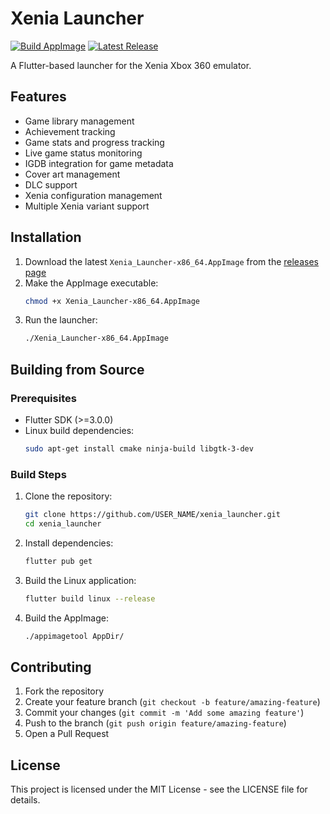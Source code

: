 # Xenia Launcher

[![Build AppImage](https://github.com/USER_NAME/xenia_launcher/actions/workflows/build.yml/badge.svg)](https://github.com/USER_NAME/xenia_launcher/actions/workflows/build.yml)
[![Latest Release](https://img.shields.io/github/v/release/USER_NAME/xenia_launcher)](https://github.com/USER_NAME/xenia_launcher/releases/latest)

A Flutter-based launcher for the Xenia Xbox 360 emulator.

## Features

- Game library management
- Achievement tracking
- Game stats and progress tracking
- Live game status monitoring
- IGDB integration for game metadata
- Cover art management
- DLC support
- Xenia configuration management
- Multiple Xenia variant support

## Installation

1. Download the latest `Xenia_Launcher-x86_64.AppImage` from the [releases page](https://github.com/USER_NAME/xenia_launcher/releases)
2. Make the AppImage executable:
   ```bash
   chmod +x Xenia_Launcher-x86_64.AppImage
   ```
3. Run the launcher:
   ```bash
   ./Xenia_Launcher-x86_64.AppImage
   ```

## Building from Source

### Prerequisites

- Flutter SDK (>=3.0.0)
- Linux build dependencies:
  ```bash
  sudo apt-get install cmake ninja-build libgtk-3-dev
  ```

### Build Steps

1. Clone the repository:
   ```bash
   git clone https://github.com/USER_NAME/xenia_launcher.git
   cd xenia_launcher
   ```

2. Install dependencies:
   ```bash
   flutter pub get
   ```

3. Build the Linux application:
   ```bash
   flutter build linux --release
   ```

4. Build the AppImage:
   ```bash
   ./appimagetool AppDir/
   ```

## Contributing

1. Fork the repository
2. Create your feature branch (`git checkout -b feature/amazing-feature`)
3. Commit your changes (`git commit -m 'Add some amazing feature'`)
4. Push to the branch (`git push origin feature/amazing-feature`)
5. Open a Pull Request

## License

This project is licensed under the MIT License - see the LICENSE file for details.
